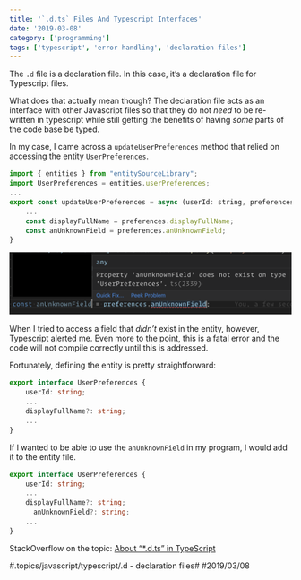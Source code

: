 ```yaml
---
title: '`.d.ts` Files And Typescript Interfaces'
date: '2019-03-08'
category: ['programming']
tags: ['typescript', 'error handling', 'declaration files']
---
```


The `.d` file is a declaration file. In this case, it’s a declaration file for Typescript files.

What does that actually mean though? The declaration file acts as an interface with other Javascript files so that they do not _need_ to be re-written in typescript while still getting the benefits of having _some_ parts of the code base be typed.

In my case, I came across a `updateUserPreferences` method that relied on accessing the entity `UserPreferences`.

```javascript
import { entities } from "entitySourceLibrary";
import UserPreferences = entities.userPreferences;
...
export const updateUserPreferences = async (userId: string, preferences: UserPreferences, referer: string): Promise<UserPreferences | undefined> => {
	...
	const displayFullName = preferences.displayFullName;
	const anUnknownField = preferences.anUnknownField;
}
```

![](./unknown-property-error.png)

When I tried to access a field that _didn’t_ exist in the entity, however, Typescript alerted me. Even more to the point, this is a fatal error and the code will not compile correctly until this is addressed.

Fortunately, defining the entity is pretty straightforward:

```typescript
export interface UserPreferences {
    userId: string;
    ...
    displayFullName?: string;
    ...
}
```

If I wanted to be able to use the `anUnknownField` in my program, I would add it to the entity file.

```typescript
export interface UserPreferences {
    userId: string;
    ...
    displayFullName?: string;
	  anUnknownField?: string;
    ...
}
```

StackOverflow on the topic: [About “\*.d.ts” in TypeScript](https://stackoverflow.com/questions/21247278/about-d-ts-in-typescript)

#.topics/javascript/typescript/.d - declaration files#
#2019/03/08
